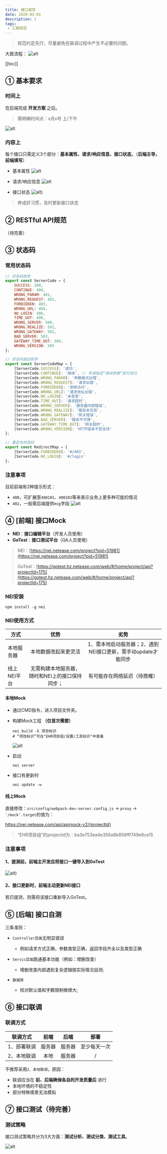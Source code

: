 ```yaml
---
title: 接口规范
date: 2020-03-01
description: 1
tags:
 - 工程规范
---
```

> 规范约定先行，尽量避免在联调过程中产生不必要的问题。

大致流程：
![alt](./img/interface-0.png)

[[toc]]

## ① 基本要求
### 时间上
在后端完成 **开发方案** 之后。
> 需明确时间点：x月x号 上/下午

![alt](./img/interface-1.png)

### 内容上
每个接口只需定义3个部分：**基本属性、请求/响应信息、接口状态**。（**后端主导，前端填写**）

 - 基本属性
![alt](./img/interface-2.png)

 - 请求/响应信息
![alt](./img/interface-3.png)

 - 接口状态
![alt](./img/interface-4.png))

> 养成好习惯，及时更新接口状态


## ② RESTful API规范
（待完善）

## ③ 状态码
### 常用状态码
```js
// 状态码枚举
export const ServerCode = {
    SUCCESS: 200,
    CONTINUE: 400,
    WRONG_PARAM: 401,
    WRONG_REQUEST: 402,
    FORBIDDEN: 403,
    WRONG_URL: 404,
    NO_LOGIN: 406,
    TIME_OUT: 408,
    WRONG_SERVER: 500,
    WRONG_REALIZE: 501,
    WRONG_GATEWAY: 502,
    BAD_SERVER: 503,
    GATEWAY_TIME_OUT: 504,
    WRONG_VERSION: 505
};

// 状态码描述枚举
export const ServerCodeMap = {
    [ServerCode.SUCCESS]: '成功',
    [ServerCode.CONTINUE]: '继续', // 传递指定“继续参数”即可成功
    [ServerCode.WRONG_PARAM]: '参数格式出错',
    [ServerCode.WRONG_REQUEST]: '请求出错',
    [ServerCode.FORBIDDEN]: '拒绝访问',
    [ServerCode.WRONG_URL]: '请求地址出错',
    [ServerCode.NO_LOGIN]: '未登录',
    [ServerCode.TIME_OUT]: '请求超时',
    [ServerCode.WRONG_SERVER]: '服务器内部错误',
    [ServerCode.WRONG_REALIZE]: '服务未实现',
    [ServerCode.WRONG_GATEWAY]: '网关错误',
    [ServerCode.BAD_SERVER]: '服务不可用',
    [ServerCode.GATEWAY_TIME_OUT]: '网关超时',
    [ServerCode.WRONG_VERSION]: 'HTTP版本不受支持'
};

// 重定向状态码
export const RedirectMap = {
    [ServerCode.FORBIDDEN]: '#/403',
    [ServerCode.NO_LOGIN]: '#/login'
};
```
### 注意事项
目前前端有2种提示形式：
 - `400`，可扩展至`400101`、`400102`等来表示业务上更多种可能的情况
 - `402`，一般需后端提供`msg`字段
![alt](./img/interface-6.png)

## ④ [前端] 接口Mock
- **NEI**：**接口编辑平台**（开发人员使用）
- **GoTest**：**接口测试平台**（QA人员使用）

> NEI：[https://nei.netease.com/project?pid=51981](https://nei.netease.com/project?pid=51981)
> 
> GoTest：[https://gotest.hz.netease.com/web/#/home/project/api?projectId=175](https://gotest.hz.netease.com/web/#/home/project/api?projectId=175)

### NEI安装
```
npm install -g nei
```

### NEI使用方式
| 方式 | 优势 | 劣势 |
| ----- |:---:|:---:|
| 本地服务器 | 本地数据改起来更灵活 | 1、需本地启动服务器；2、遇到NEI接口更新，需手动update才能同步 |
| 线上NEI平台 | 无需构建本地服务器，随时和NEI上的接口保持同步； | 有可能存在网络延迟（待商榷） |

#### 本地Mock
 - 通过CMD指令，进入项目文件夹。

 - 构建Mock工程 **（仅首次需要）**
    ```
    nei build -k 项目标识
    # “项目标识”可在"EHR项目组/设置/工具标识"中查看
    ```

    ![alt](./img/interface-8.png)

 - 启动
    ```
    nei server
    ```

 - 接口有更新时
    ```
    nei update -w
    ```

#### 线上Mock
直接修改：`src/config/webpack-dev-server.config.js` -> `proxy` -> `'/mock'.target`的值为：

https://nei.netease.com/api/apimock-v2/{projectId}
> “EHR项目组”的projectId为：ba3e753ea4e356a8b856fff749e8ce15

### 注意事项
#### 1、提测前，前端主开发应将接口一键导入到GoTest
![alt](./img/interface-5.png))

#### 2、接口更新时，前端主动更新NEI接口
若已提测，则需将该接口重新导入GoTest。

## ⑤ [后端] 接口自测
三条准则：
 - `Controller层面`无明显错误
    - 例如请求方式正确，参数类型正确，返回字段齐全以及类型正确

 - `Servic层面`跑通基本功能（例如：增删改查）
    - 增删改查内部遇到复杂逻辑按实际情况自测;

 - `数据库`
    - 校对默认值和字数限制微增大;

## ⑥ 接口联调
### 联调方式
| 联调方式 | 前端 | 后端 | 部署 |
| ----- |:---:|:---:|:---:|
| 1、部署联调 | 服务器 | 服务器 | 至少每天一次 |
| 2、本地联调 | 本地 | 服务器 | / |

不推荐采用`2、本地联调`，原因：
 - 联调应当在 **前、后端确保各自的开发质量后** 进行
 - 本地环境的不稳定性
 - 部分特殊情景无法模拟

## ⑦ 接口测试（待完善）

### 测试策略
接口测试策略共分为3大方面：**测试分析、测试分类、测试工具**。

![alt](./img/interface-7.png)

